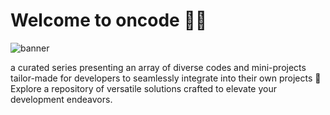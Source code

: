 # Welcome to oncode 👨‍💻

![banner](https://github.com/oncode-frontend/.github/assets/92257857/646e5090-c46b-4eb3-ad0d-bd7936964158)

a curated series presenting an array of diverse codes and mini-projects tailor-made for developers to seamlessly integrate into their own projects 📂
Explore a repository of versatile solutions crafted to elevate your development endeavors.
